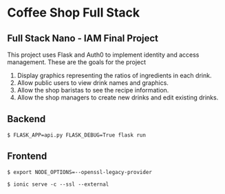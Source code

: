 # Coffee Shop Full Stack

## Full Stack Nano - IAM Final Project

This project uses Flask and Auth0 to implement identity and access management.
These are the goals for the project

1. Display graphics representing the ratios of ingredients in each drink.
2. Allow public users to view drink names and graphics.
3. Allow the shop baristas to see the recipe information.
4. Allow the shop managers to create new drinks and edit existing drinks.

## Backend
```
$ FLASK_APP=api.py FLASK_DEBUG=True flask run
```
  
## Frontend
```
$ export NODE_OPTIONS=--openssl-legacy-provider
```

```
$ ionic serve -c --ssl --external
```
